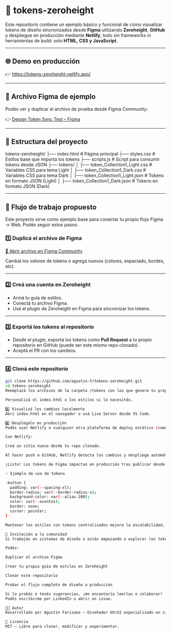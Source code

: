 # 🎨 tokens-zeroheight

Este repositorio contiene un ejemplo básico y funcional de cómo visualizar tokens de diseño sincronizados desde **Figma** utilizando **Zeroheight**, **GitHub** y despliegue en producción mediante **Netlify**, todo sin frameworks ni herramientas de build: solo **HTML, CSS y JavaScript**.

---

## 🌐 Demo en producción

👉 https://tokens-zeroheight.netlify.app/

---

## 🧪 Archivo Figma de ejemplo

Podés ver y duplicar el archivo de prueba desde Figma Community:

👉 [Design Token Sync Test – Figma](https://www.figma.com/community/file/1532719898325948184)

---

## 📁 Estructura del proyecto

tokens-zeroheight/
├── index.html # Página principal
├── styles.css # Estilos base que importa los tokens
├── scripts.js # Script para consumir tokens desde JSON
├── tokens/
│ ├── token_Collection1_Light.css # Variables CSS para tema Light
│ ├── token_Collection1_Dark.css # Variables CSS para tema Dark
│ ├── token_Collection1_Light.json # Tokens en formato JSON (Light)
│ ├── token_Collection1_Dark.json # Tokens en formato JSON (Dark)


---

## 🚀 Flujo de trabajo propuesto

Este proyecto sirve como ejemplo base para conectar tu propio flujo Figma → Web. Podés seguir estos pasos:

### 1️⃣ Duplicá el archivo de Figma

[📁 Abrir archivo en Figma Community](https://www.figma.com/community/file/1532719898325948184)

Cambiá los valores de tokens o agregá nuevos (colores, espaciado, bordes, etc).

---

### 2️⃣ Creá una cuenta en Zeroheight

- Armá tu guía de estilos.
- Conectá tu archivo Figma.
- Usá el plugin de Zeroheight en Figma para sincronizar los tokens.

---

### 3️⃣ Exportá los tokens al repositorio

- Desde el plugin, exportá los tokens como **Pull Request** a tu propio repositorio en GitHub (puede ser este mismo repo clonado).
- Aceptá el PR con los cambios.

---

### 4️⃣ Cloná este repositorio

```bash
git clone https://github.com/agustin-f/tokens-zeroheight.git
cd tokens-zeroheight
Reemplazá los archivos de la carpeta /tokens con los que genere tu propia guía.

Personalizá el index.html o los estilos si lo necesitás.

5️⃣ Visualizá los cambios localmente
Abrí index.html en el navegador o usá Live Server desde VS Code.

6️⃣ Desplegalo en producción
Podés usar Netlify o cualquier otra plataforma de deploy estático (como GitHub Pages o Vercel).

Con Netlify:

Creá un sitio nuevo desde tu repo clonado.

Al hacer push a GitHub, Netlify detecta los cambios y despliega automáticamente.

¡Listo! Los tokens de Figma impactan en producción tras publicar desde Zeroheight y aceptar el PR.

💡 Ejemplo de uso de tokens

.button {
  padding: var(--spacing-xl);
  border-radius: var(--border-radius-s);
  background-color: var(--alias-200);
  color: var(--acentos);
  border: none;
  cursor: pointer;
}

Mantener los estilos con tokens centralizados mejora la escalabilidad, la coherencia visual y reduce el retrabajo entre diseño y desarrollo.

🙌 Invitación a la comunidad
Si trabajás en sistemas de diseño o estás empezando a explorar los tokens como puente entre diseño y código, este repo es un punto de partida simple.

Podés:

Duplicar el archivo Figma

Crear tu propia guía de estilos en Zeroheight

Clonar este repositorio

Probar el flujo completo de diseño a producción

Si lo probás o tenés sugerencias, ¡me encantaría leerlas o colaborar!
Podés escribirme por LinkedIn o abrir un issue.

👨‍💻 Autor
Desarrollado por Agustín Farisano – Diseñador UX/UI especializado en sistemas de diseño, tokens y su integración con entornos de desarrollo.

📄 Licencia
MIT – Libre para clonar, modificar y experimentar.
